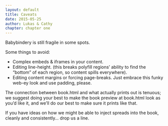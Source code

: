 ```yaml
---
layout: default
title: Caveats
date: 2015-05-25
author: Lukas & Cathy
chapter: chapter one
---
```


Babybindery is still fragile in some spots.

Some things to avoid:

- Complex embeds & iframes in your content.
- Editing line-height. (this breaks polyfill regions’ ability to find the “bottom” of each region, so content spills everywhere).
- Editing content margins or forcing page-breaks. Just embrace this funky web-ey look and use padding, please.

The connection between book.html and what actually prints out is tenuous; we suggest doing your best to make the book preview at book.html look as you’d like it, and we’ll do our best to make sure it prints like that.

If you have ideas on how we might be able to inject spreads into the book, cleanly and consistently… drop us a line.
